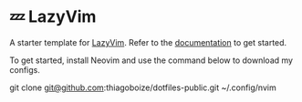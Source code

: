 # 💤 LazyVim

A starter template for [LazyVim](https://github.com/LazyVim/LazyVim).
Refer to the [documentation](https://lazyvim.github.io/installation) to get started.

To get started, install Neovim and use the command below to download my configs.

git clone git@github.com:thiagoboize/dotfiles-public.git ~/.config/nvim
